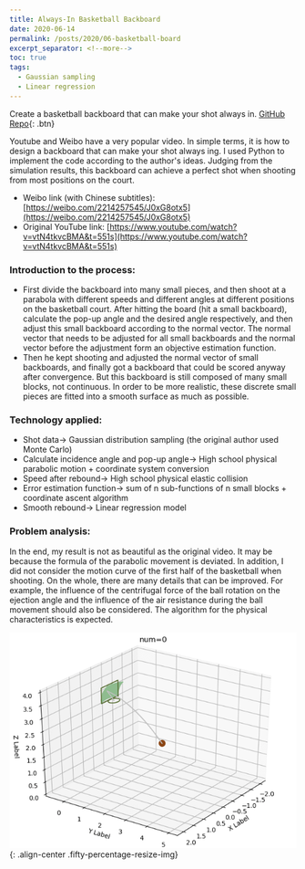 ```yaml
---
title: Always-In Basketball Backboard
date: 2020-06-14
permalink: /posts/2020/06-basketball-board
excerpt_separator: <!--more-->
toc: true
tags:
  - Gaussian sampling
  - Linear regression
---
```


Create a basketball backboard that can make your shot always in. [GitHub Repo](https://github.com/GlowingHorse/BasketballHoop){: .btn}

<!--more-->

Youtube and Weibo have a very popular video. In simple terms, it is how to design a backboard that can make your shot always ing. I used Python to implement the code according to the author's ideas. Judging from the simulation results, this backboard can achieve a perfect shot when shooting from most positions on the court.

- Weibo link (with Chinese subtitles): [https://weibo.com/2214257545/J0xG8otx5](https://weibo.com/2214257545/J0xG8otx5)
- Original YouTube link: [https://www.youtube.com/watch?v=vtN4tkvcBMA&t=551s](https://www.youtube.com/watch?v=vtN4tkvcBMA&t=551s)

### Introduction to the process:
* First divide the backboard into many small pieces, and then shoot at a parabola with different speeds and different angles at different positions on the basketball court. After hitting the board (hit a small backboard), calculate the pop-up angle and the desired angle respectively, and then adjust this small backboard according to the normal vector. The normal vector that needs to be adjusted for all small backboards and the normal vector before the adjustment form an objective estimation function.
* Then he kept shooting and adjusted the normal vector of small backboards, and finally got a backboard that could be scored anyway after convergence. But this backboard is still composed of many small blocks, not continuous. In order to be more realistic, these discrete small pieces are fitted into a smooth surface as much as possible.

### Technology applied:
* Shot data-> Gaussian distribution sampling (the original author used Monte Carlo)
* Calculate incidence angle and pop-up angle-> High school physical parabolic motion + coordinate system conversion
* Speed after rebound-> High school physical elastic collision
* Error estimation function-> sum of n sub-functions of n small blocks + coordinate ascent algorithm
* Smooth rebound-> Linear regression model

### Problem analysis:
In the end, my result is not as beautiful as the original video. It may be because the formula of the parabolic movement is deviated. In addition, I did not consider the motion curve of the first half of the basketball when shooting. On the whole, there are many details that can be improved. For example, the influence of the centrifugal force of the ball rotation on the ejection angle and the influence of the air resistance during the ball movement should also be considered. The algorithm for the physical characteristics is expected.

![](/images/post/basketball-board/all-in-basketball-hoop.gif){: .align-center .fifty-percentage-resize-img}